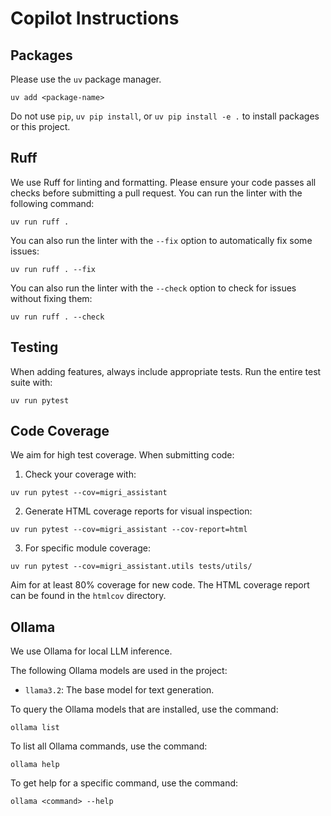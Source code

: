 # Copilot Instructions

## Packages

Please use the `uv` package manager.

```
uv add <package-name>
```

Do not use `pip`, `uv pip install`, or `uv pip install -e .` to install packages or this project.

## Ruff

We use Ruff for linting and formatting. Please ensure your code passes all checks before submitting a pull request.
You can run the linter with the following command:

```
uv run ruff .
```

You can also run the linter with the `--fix` option to automatically fix some issues:

```
uv run ruff . --fix
```

You can also run the linter with the `--check` option to check for issues without fixing them:

```
uv run ruff . --check
```

## Testing

When adding features, always include appropriate tests. Run the entire test suite with:

```
uv run pytest
```

## Code Coverage

We aim for high test coverage. When submitting code:

1. Check your coverage with:

```
uv run pytest --cov=migri_assistant
```

2. Generate HTML coverage reports for visual inspection:

```
uv run pytest --cov=migri_assistant --cov-report=html
```

3. For specific module coverage:

```
uv run pytest --cov=migri_assistant.utils tests/utils/
```

Aim for at least 80% coverage for new code. The HTML coverage report can be found in the `htmlcov` directory.

## Ollama

We use Ollama for local LLM inference.

The following Ollama models are used in the project:
- `llama3.2`: The base model for text generation.

To query the Ollama models that are installed, use the command:

```
ollama list
```

To list all Ollama commands, use the command:

```
ollama help
```
To get help for a specific command, use the command:

```
ollama <command> --help
```
